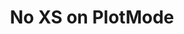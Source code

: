 ---
layout: project
title: "No XS on PlotMode"
description: "Third project"
start_date: 2023-09-09
end_date: 2023-10-07
client: 
  name: "FirsLightFusion"
  short: "FLF"
skills:
  - C++
  - OpenMC
recommendation_text: "I've worked with Baptiste on open source software projects including DAGMC and OpenMC. I also benefited from being able to contract Baptiste for specific additions to OpenMC which has been very useful. During the contracts he has keep me informed of progress delivered, been attentive to the specific request and delivered as expected. It was very convenient hiring Baptiste through GitHub sponsors which allows for flexible hourly rates. This has been great as it allows us to adapt the task while carrying out the work if new aspects of the task are discovered. I much prefer this to a traditional contract where fixed deliverables are established ahead of time with little knowledge of the project."
recommendation_author: "Dr. Shimwell"
---